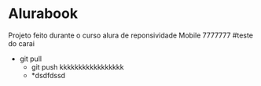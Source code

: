 # Alurabook
Projeto feito durante o curso alura de reponsividade Mobile 7777777
#teste do carai
* git pull
  * git push kkkkkkkkkkkkkkkkk
  * *dsdfdssd

